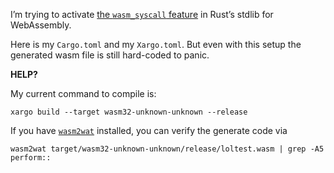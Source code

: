 I’m trying to activate [the `wasm_syscall` feature][1] in Rust’s stdlib for WebAssembly.

Here is my `Cargo.toml` and my `Xargo.toml`. But even with this setup the generated wasm file is still hard-coded to panic.

**HELP?**

My current command to compile is:

```
xargo build --target wasm32-unknown-unknown --release
```

If you have [`wasm2wat`][2] installed, you can verify the generate code via

```
wasm2wat target/wasm32-unknown-unknown/release/loltest.wasm | grep -A5 perform::
```

[1]: https://github.com/rust-lang/rust/blob/b139669f374eb5024a50eb13f116ff763b1c5935/src/libstd/sys/wasm/mod.rs#L309
[2]: https://github.com/WebAssembly/wabt

